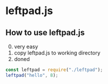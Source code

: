 # leftpad.js

## How to use leftpad.js

0. very easy
1. copy leftpad.js to working directory
2. doned

```javascript
const leftpad = require("./leftpad");
leftpad("hello", 8);
```
